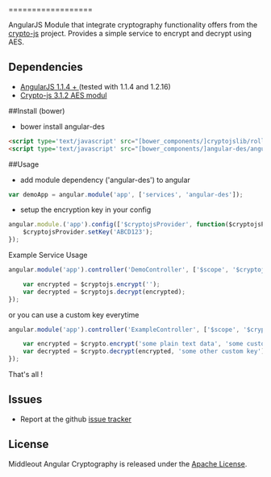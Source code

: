 ==================

AngularJS Module that integrate cryptography functionality offers from the [crypto-js](https://code.google.com/p/crypto-js/) project. Provides a simple service to encrypt and decrypt using AES.

Dependencies
------------
- [AngularJS 1.1.4 + ](http://angularjs.org/) (tested with 1.1.4 and 1.2.16)
- [Crypto-js 3.1.2 AES modul](https://github.com/sytelus/CryptoJS/tree/master/rollups/tripledes.js)

##Install (bower)

* bower install angular-des
```html
<script type='text/javascript' src="[bower_components/]cryptojslib/rollups/tripledes.js"></script>
<script type='text/javascript' src="[bower_components/]angular-des/angular-des.js"></script>
```

##Usage

* add module dependency ('angular-des') to angular
```js
var demoApp = angular.module('app', ['services', 'angular-des']);
```

* setup the encryption key in your config
```js
angular.module.('app').config(['$cryptojsProvider', function($cryptojsProvider){
	$cryptojsProvider.setKey('ABCD123');
});
```

Example Service Usage

```js
angular.module('app').controller('DemoController', ['$scope', '$cryptojs', function($scope, $cryptojs) {

	var encrypted = $cryptojs.encrypt('');
	var decrypted = $cryptojs.decrypt(encrypted);
});

```

or you can use a custom key everytime

```js
angular.module('app').controller('ExampleController', ['$scope', '$crypto', function($scope, $crypto) {

	var encrypted = $crypto.encrypt('some plain text data', 'some custom key');
	var decrypted = $crypto.decrypt(encrypted, 'some other custom key');
});

```

That's all !

Issues
-------------
- Report at the github [issue tracker](https://github.com/middleout/angular-cryptography/issues)

License
--------------

Middleout Angular Cryptography is released under the [Apache License](http://opensource.org/licenses/Apache-2.0).
